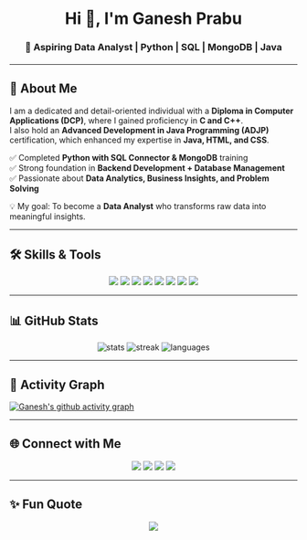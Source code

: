 <!-- Profile Header -->
<h1 align="center">Hi 👋, I'm Ganesh Prabu</h1>
<h3 align="center">🚀 Aspiring Data Analyst | Python | SQL | MongoDB | Java</h3>
<h4 Code is Like humor when you have Explain it,It's Bad </h4>

---

## 🌟 About Me  
I am a dedicated and detail-oriented individual with a **Diploma in Computer Applications (DCP)**, where I gained proficiency in **C and C++**.  
I also hold an **Advanced Development in Java Programming (ADJP)** certification, which enhanced my expertise in **Java, HTML, and CSS**.  

✅ Completed **Python with SQL Connector & MongoDB** training  
✅ Strong foundation in **Backend Development + Database Management**  
✅ Passionate about **Data Analytics, Business Insights, and Problem Solving**  

💡 My goal: To become a **Data Analyst** who transforms raw data into meaningful insights.  

---

## 🛠️ Skills & Tools  

<p align="center">
  <!-- Programming -->
  <img src="https://img.shields.io/badge/Python-3776AB?style=for-the-badge&logo=python&logoColor=white"/>
  <img src="https://img.shields.io/badge/SQL-025E8C?style=for-the-badge&logo=postgresql&logoColor=white"/>
  <img src="https://img.shields.io/badge/MongoDB-4EA94B?style=for-the-badge&logo=mongodb&logoColor=white"/>
  <img src="https://img.shields.io/badge/Java-ED8B00?style=for-the-badge&logo=openjdk&logoColor=white"/>
  <img src="https://img.shields.io/badge/C++-00599C?style=for-the-badge&logo=cplusplus&logoColor=white"/>
  <img src="https://img.shields.io/badge/C-00599C?style=for-the-badge&logo=c&logoColor=white"/>

  <!-- Web -->
  <img src="https://img.shields.io/badge/HTML5-E34F26?style=for-the-badge&logo=html5&logoColor=white"/>
  <img src="https://img.shields.io/badge/CSS3-1572B6?style=for-the-badge&logo=css3&logoColor=white"/>
</p>

---

## 📊 GitHub Stats  

<p align="center">
  <img src="https://github-readme-stats.vercel.app/api?username=prabu411&show_icons=true&theme=tokyonight" alt="stats"/>
  <img src="https://github-readme-streak-stats.herokuapp.com/?user=prabu411&theme=tokyonight" alt="streak"/>
  <img src="https://github-readme-stats.vercel.app/api/top-langs/?username=prabu411&layout=compact&theme=tokyonight" alt="languages"/>
</p>

---

## 🌱 Activity Graph  

[![Ganesh's github activity graph](https://github-readme-activity-graph.vercel.app/graph?username=prabu411&theme=react-dark)](https://github.com/ashutosh00710/github-readme-activity-graph)

---

## 🌐 Connect with Me  

<p align="center">
  <a href="https://ganeshprabu48.wordpress.com/" target="_blank"><img src="https://img.shields.io/badge/WordPress-21759B?style=for-the-badge&logo=wordpress&logoColor=white"/></a>
  <a href="https://www.linkedin.com/in/ganesh-prabu-7b2a28318" target="_blank"><img src="https://img.shields.io/badge/LinkedIn-0077B5?style=for-the-badge&logo=linkedin&logoColor=white"/></a>
  <a href="https://twitter.com/Ganeshprab87290" target="_blank"><img src="https://img.shields.io/badge/Twitter-1DA1F2?style=for-the-badge&logo=twitter&logoColor=white"/></a>
  <a href="https://instagram.com/_ganesh__prabu_" target="_blank"><img src="https://img.shields.io/badge/Instagram-E4405F?style=for-the-badge&logo=instagram&logoColor=white"/></a>
</p>

---

## ✨ Fun Quote  
<p align="center">
  <img src="https://quotes-github-readme.vercel.app/api?type=horizontal&theme=tokyonight"/>
</p>
